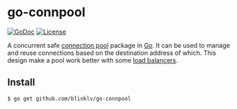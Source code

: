 # go-connpool

[![GoDoc](https://godoc.org/github.com/nsqio/go-nsq?status.svg)](https://godoc.org/github.com/blinklv/go-connpool)
[![License](https://img.shields.io/badge/license-MIT-blue.svg)](LICENSE)

A concurrent safe [connection pool][] package in [Go][]. It can be used to manage and reuse connections based on the destination address of which. This design make a pool work better with some [load balancers][load balancing].

## Install

```bash
$ go get github.com/blinklv/go-connpool
```

[connection pool]: https://en.wikipedia.org/wiki/Connection_pool
[Go]: https://golang.org/
[load balancing]: https://en.wikipedia.org/wiki/Load_balancing_(computing)
